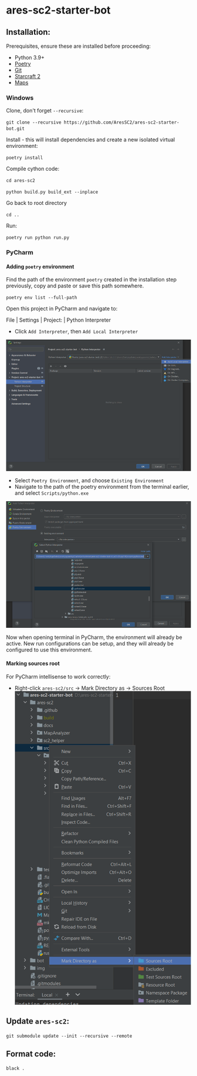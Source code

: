 # ares-sc2-starter-bot

## Installation:
Prerequisites, ensure these are installed before proceeding:
- Python 3.9+ 
- [Poetry](https://python-poetry.org/)
- [Git](https://git-scm.com/)
- [Starcraft 2](https://starcraft2.com/en-gb/)
- [Maps](https://sc2ai.net/wiki/maps/)

### Windows
Clone, don't forget `--recursive`:

`git clone --recursive https://github.com/AresSC2/ares-sc2-starter-bot.git`

Install - this will install dependencies and create a new isolated virtual environment:

`poetry install`

Compile cython code:

`cd ares-sc2`

`python build.py build_ext --inplace`

Go back to root directory

`cd ..`

Run:

`poetry run python run.py`

### PyCharm

#### Adding `poetry` environment
Find the path of the environment `poetry` created in the installation step previously, copy and paste
or save this path somewhere.

`poetry env list --full-path`


Open this project in PyCharm and navigate to:

File | Settings | Project: <project name> | Python Interpreter

 - Click `Add Interpreter`, then `Add Local Interpreter`

![Alt text](img/img1.png "a title")

 - Select `Poetry Environment`, and choose `Existing Environment`
 - Navigate to the path of the poetry environment from the terminal earlier, and select `Scripts/python.exe`

![Alt text](img/img2.png "a title")

Now when opening terminal in PyCharm, the environment will already be active. New run configurations can be setup,
and they will already be configured to use this environment.


#### Marking sources root
For PyCharm intellisense to work correctly:
 - Right-click `ares-sc2/src` -> Mark Directory as -> Sources Root
![Alt text](img/img3.png "a title")



## Update `ares-sc2`:
`git submodule update --init --recursive --remote`

## Format code:
`black .`
